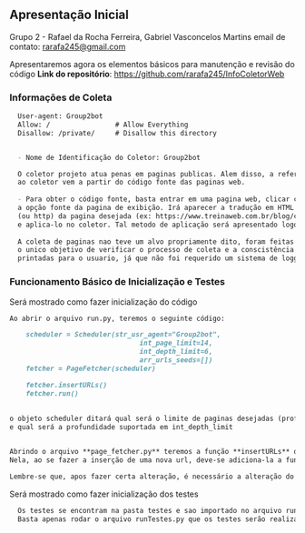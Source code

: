 ## Apresentação Inicial

Grupo 2 - Rafael da Rocha Ferreira, Gabriel Vasconcelos Martins
email de contato: rarafa245@gmail.com

Apresentaremos agora os elementos básicos para manutenção e revisão do código
**Link do repositório**: https://github.com/rarafa245/InfoColetorWeb

### Informações de Coleta

```markdown
  User-agent: Group2bot
  Allow: /                # Allow Everything 
  Disallow: /private/     # Disallow this directory
```

```markdown

  - Nome de Identificação do Coletor: Group2bot

  O coletor projeto atua penas em paginas publicas. Alem disso, a referencia para coletas apresentadas
  ao coletor vem a partir do código fonte das paginas web.
  
  - Para obter o código fonte, basta entrar em uma pagina web, clicar com o botão direito do mouse e selecionar
  a opção fonte da pagina de exibição. Irá aparecer a tradução em HTML da pagina desejada, basta copiar o link https
  (ou http) da pagina desejada (ex: https://www.treinaweb.com.br/blog/criando-paginas-para-repositorios-com-o-github-pages/)
  e aplica-lo no coletor. Tal metodo de aplicação será apresentado logo a baixo
  
  A coleta de paginas nao teve um alvo propriamente dito, foram feitas verias coletas de paginas diferentes e aleatorias com
  o unico objetivo de verificar o processo de coleta e a conscistência do coletor. Alem disso, tais coletas nao foram salvas, apenas
  printadas para o usuario, já que não foi requerido um sistema de logger ou armazenamento.

```


### Funcionamento Básico de Inicialização e Testes

Será mostrado como fazer inicialização do código

```markdown
Ao abrir o arquivo run.py, teremos o seguinte código:

    scheduler = Scheduler(str_usr_agent="Group2bot",
                                int_page_limit=14,
                                int_depth_limit=6,
                                arr_urls_seeds=[])
    fetcher = PageFetcher(scheduler)

    fetcher.insertURLs()
    fetcher.run()
    
    
o objeto scheduler ditará qual será o limite de paginas desejadas (profundidade 1) no argumento int_page_limit
e qual será a profundidade suportada em int_depth_limit


Abrindo o arquivo **page_fetcher.py** teremos a função **insertURLs** que é o local de agregação das urls desejadas.
Nela, ao se fazer a inserção de uma nova url, deve-se adiciona-la a funcao e adicionar a variavel no vetor **arr_urls**

Lembre-se que, apos fazer certa alteração, é necessário a alteração do objeto scheduler (codigo acima)
```

Será mostrado como fazer inicialização dos testes
```markdown
  Os testes se encontram na pasta testes e sao importado no arquivo runTestes.py
  Basta apenas rodar o arquivo runTestes.py que os testes serão realizados
```
